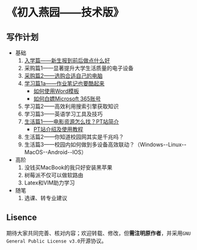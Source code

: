# 《初入燕园——技术版》

## 写作计划

- 基础
  1. [入学篇——新生报到前后做点什么好](https://github.com/xiaotianxt/rookie-in-pku/blob/master/入学篇/入学篇.md)
  2. 采购篇1——显著提升大学生活质量的电子设备
  3. [采购篇2——选购合适自己的电脑](https://github.com/xiaotianxt/rookie-in-pku/blob/master/采购篇/采购篇2.md)
  4. [学习篇1a——作业笔记也要酷起来](https://github.com/xiaotianxt/rookie-in-pku/blob/master/学习篇/学习篇1a.md)
     - [如何使用Word模板](https://github.com/xiaotianxt/rookie-in-pku/blob/master/学习篇/如何使用Word模板.md)
     - [如何白嫖Microsoft 365账号](https://github.com/xiaotianxt/rookie-in-pku/blob/master/学习篇/如何白嫖Microsoft%20365账号.md)
  5. 学习篇2——高效利用搜索引擎获取知识
  6. 学习篇3——英语学习工具及技巧
  7. [生活篇1——电影资源怎么找？PT站简介](https://github.com/xiaotianxt/rookie-in-pku/blob/master/生活篇/生活篇1.md)
     - [PT站介绍及使用教程](https://github.com/xiaotianxt/rookie-in-pku/blob/master/生活篇/PT站介绍及使用教程.md)
  8. 生活篇2——你知道校园网其实是千兆吗？
  9. 生活篇3——校园内如何做到多设备高效联动？（Windows--Linux--MacOS--Android--IOS）
- 高阶
  1. 没钱买MacBook的我只好安装黑苹果
  2. 树莓派不仅可以做软路由
  3. Latex和VIM助力学习
- 随笔
  1. 选课、转专业建议

## Lisence

期待大家共同完善、核对内容；欢迎转载、修改，但**需注明原作者**，并采用`GNU General Public License v3.0`开源协议。